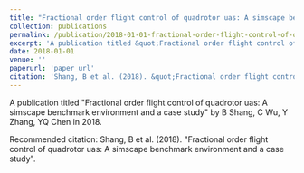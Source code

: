 ```yaml
---
title: "Fractional order flight control of quadrotor uas: A simscape benchmark environment and a case study"
collection: publications
permalink: /publication/2018-01-01-fractional-order-flight-control-of-quadrotor-uas-a-simsca
excerpt: 'A publication titled &quot;Fractional order flight control of quadrotor uas: A simscape benchmark environment and a case study&quot; by B Shang, C Wu, Y Zhang, YQ Chen in 2018.'
date: 2018-01-01
venue: ''
paperurl: 'paper_url'
citation: 'Shang, B et al. (2018). &quot;Fractional order flight control of quadrotor uas: A simscape benchmark environment and a case study&quot;.'
---
```



A publication titled &quot;Fractional order flight control of quadrotor uas: A simscape benchmark environment and a case study&quot; by B Shang, C Wu, Y Zhang, YQ Chen in 2018.

Recommended citation: Shang, B et al. (2018). "Fractional order flight control of quadrotor uas: A simscape benchmark environment and a case study".